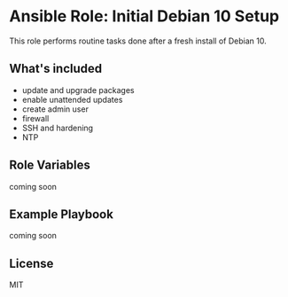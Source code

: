 # Ansible Role: Initial Debian 10 Setup

This role performs routine tasks done after a fresh install of Debian 10.

## What's included

- update and upgrade packages
- enable unattended updates
- create admin user
- firewall
- SSH and hardening
- NTP

## Role Variables

coming soon

## Example Playbook

coming soon

## License

MIT
